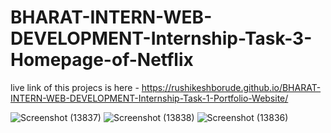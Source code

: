 # BHARAT-INTERN-WEB-DEVELOPMENT-Internship-Task-3-Homepage-of-Netflix

live link of this projecs is here - https://rushikeshborude.github.io/BHARAT-INTERN-WEB-DEVELOPMENT-Internship-Task-1-Portfolio-Website/
 
![Screenshot (13837)](https://github.com/RushikeshBorude/BHARAT-INTERN-WEB-DEVELOPMENT-Internship-Task-3-Homepage-of-Netflix/assets/86228914/3863b73c-33b0-48dc-b26b-878214f8c12d)
![Screenshot (13838)](https://github.com/RushikeshBorude/BHARAT-INTERN-WEB-DEVELOPMENT-Internship-Task-3-Homepage-of-Netflix/assets/86228914/87afffa9-8c3d-40a7-8e07-4d0b5c3b5e50)
![Screenshot (13836)](https://github.com/RushikeshBorude/BHARAT-INTERN-WEB-DEVELOPMENT-Internship-Task-3-Homepage-of-Netflix/assets/86228914/2649a2ae-0201-40a4-a948-6a57fa3832ce)
